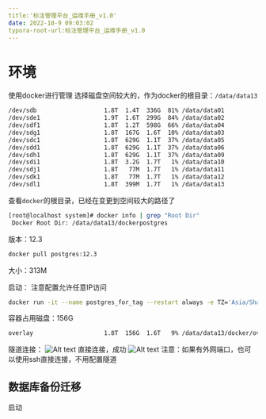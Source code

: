 ```yaml
---
title:'标注管理平台_运维手册_v1.0'
date: 2022-10-9 09:03:02
typora-root-url:标注管理平台_运维手册_v1.0
---
```

# 环境
使用docker进行管理
选择磁盘空间较大的，作为docker的根目录：`/data/data13`
```bash
/dev/sdb                   1.8T  1.4T  336G  81% /data/data01
/dev/sde1                  1.9T  1.6T  299G  84% /data/data02
/dev/sdf1                  1.8T  1.2T  598G  66% /data/data04
/dev/sdg1                  1.8T  167G  1.6T  10% /data/data03
/dev/sdc1                  1.8T  629G  1.1T  37% /data/data05
/dev/sdd1                  1.8T  629G  1.1T  37% /data/data06
/dev/sdh1                  1.8T  629G  1.1T  37% /data/data09
/dev/sdi1                  1.8T  3.2G  1.7T   1% /data/data10
/dev/sdj1                  1.8T   77M  1.7T   1% /data/data11
/dev/sdk1                  1.8T   77M  1.7T   1% /data/data12
/dev/sdl1                  1.8T  399M  1.7T   1% /data/data13
```
查看`docker`的根目录，已经在变更到空间较大的路径了
```bash
[root@localhost system]# docker info | grep "Root Dir"
 Docker Root Dir: /data/data13/dockerpostgres
```
版本：12.3
```bash
docker pull postgres:12.3
```
大小：313M

启动：
注意配置允许任意IP访问
```bash
docker run -it --name postgres_for_tag --restart always -e TZ='Asia/Shanghai' -e POSTGRES_PASSWORD='postgres' -e ALLOW_IP_PANGE=0.0.0.0/0 -p 15432:5432 -v /data/data13/hh/software/postgres/data:/var/lib/postgresql/data -d postgres:12.3
```
容器占用磁盘：156G
```bash
overlay                    1.8T  156G  1.6T   9% /data/data13/docker/overlay2/8599ab8419616e09ebe42cfb5276da8e2ba8e3e5ce2a7436ff05a2dd968405c8/merged配置
```
隧道连接：
![Alt text](image.png)
直接连接，成功
![Alt text](image-1.png)
注意：如果有外网端口，也可以使用ssh直接连接，不用配置隧道

## 数据库备份迁移


启动

